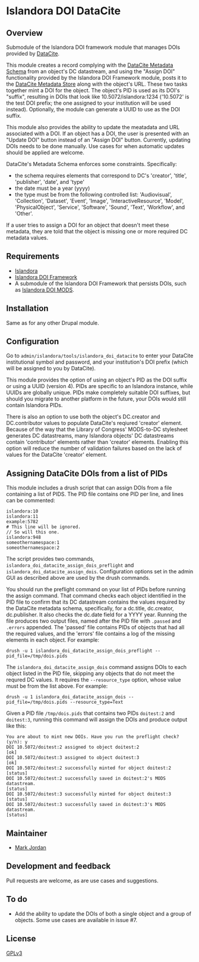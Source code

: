 # Islandora DOI DataCite

## Overview

Submodule of the Islandora DOI framework module that manages DOIs provided by [DataCite](https://www.datacite.org/).

This module creates a record complying with the [DataCite Metadata Schema](https://schema.datacite.org/) from an object's DC datastream, and using the "Assign DOI" functionality provided by the Islandora DOI Framework module, posts it to the [DataCite Metadata Store](https://search.datacite.org/) along with the object's URL. These two tasks together mint a DOI for the object. The object's PID is used as its DOI's "suffix", resulting in DOIs that look like 10.5072/islandora:1234 ('10.5072' is the test DOI prefix; the one assigned to your institution will be used instead). Optionally, the module can generate a UUID to use as the DOI suffix.

This module also provides the ability to update the meatadata and URL associated with a DOI. If an object has a DOI, the user is presented with an "Update DOI" button instead of an "Assign DOI" button. Currently, updating DOIs needs to be done manually. Use cases for when automatic updates should be applied are welcome.

DataCite's Metadata Schema enforces some constraints. Specifically:

* the schema requires elements that correspond to DC's 'creator', 'title', 'publisher', 'date', and 'type'
* the date must be a year (yyyy)
* the type must be from the following controlled list: 'Audiovisual', 'Collection', 'Dataset', 'Event', 'Image', 'InteractiveResource', 'Model', 'PhysicalObject', 'Service', 'Software', 'Sound', 'Text', 'Workflow', and 'Other'.

If a user tries to assign a DOI for an object that doesn't meet these metadata, they are told that the object is missing one or more required DC metadata values.

## Requirements

* [Islandora](https://github.com/Islandora/islandora)
* [Islandora DOI Framework](https://github.com/mjordan/islandora_doi_framework)
* A submodule of the Islandora DOI Framework that persists DOIs, such as [Islandora DOI MODS](../islandora_doi_mods).

## Installation

Same as for any other Drupal module.

## Configuration

Go to `admin/islandora/tools/islandora_doi_datacite` to enter your DataCite institutional symbol and password, and your institution's DOI prefix (which will be assigned to you by DataCite).

This module provides the option of using an object's PID as the DOI suffix or using a UUID (version 4). PIDs are specific to an Islandora instance, while UUIDs are globally unique. PIDs make completely suitable DOI suffixes, but should you migrate to another platform in the future, your DOIs would still contain Islandora PIDs.

There is also an option to use both the object's DC.creator and DC.contributor values to populate DataCite's reqiured 'creator' element. Because of the way that the Library of Congress' MODS-to-DC stylesheet generates DC datastreams, many Islandora objects' DC datastreams contain 'contributor' elements rather than 'creator' elements. Enabling this option will reduce the number of validation failures based on the lack of values for the DataCite 'creator' element.

## Assigning DataCite DOIs from a list of PIDs

This module includes a drush script that can assign DOIs from a file containing a list of PIDS. The PID file contains one PID per line, and lines can be commented:

```
islandora:10
islandora:11
example:5782
# This line will be ignored.
// So will this one.
islandora:948
someothernamespace:1
someothernamespace:2
```

The script provides two commands, `islandora_doi_datacite_assign_dois_preflight` and `islandora_doi_datacite_assign_dois`. Configuration options set in the admin GUI as described above are used by the drush commands.

You should run the preflight command on your list of PIDs before running the assign command. That command checks each object identified in the PID file to confirm that its DC datastream contains the values required by the  DataCite metadata schema, specifically, for a dc.title, dc.creator, dc.publisher. It also checks the dc.date field for a YYYY year. Running the file produces two output files, named after the PID file with `.passed` and `.errors` appended. The 'passed' file contains PIDs of objects that had all the required values, and the 'errors' file contains a log of the missing elements in each object. For example:

```
drush -u 1 islandora_doi_datacite_assign_dois_preflight --pid_file=/tmp/dois.pids
```

The `islandora_doi_datacite_assign_dois` command assigns DOIs to each object listed in the PID file, skipping any objects that do not meet the requred DC values. It requires the `--resource_type` option, whose value must be from the list above. For example:

```
drush -u 1 islandora_doi_datacite_assign_dois --pid_file=/tmp/dois.pids --resource_type=Text
```

Given a PID file `/tmp/dois.pids` that contains two PIDs `doitest:2` and `doitest:3`, running this command will assign the DOIs and produce output like this:

```
You are about to mint new DOIs. Have you run the preflight check? (y/n): y
DOI 10.5072/doitest:2 assigned to object doitest:2                                                                              [ok]
DOI 10.5072/doitest:3 assigned to object doitest:3                                                                              [ok]
DOI 10.5072/doitest:2 successfully minted for object doitest:2                                                                  [status]
DOI 10.5072/doitest:2 successfully saved in doitest:2's MODS datastream.                                                        [status]
DOI 10.5072/doitest:3 successfully minted for object doitest:3                                                                  [status]
DOI 10.5072/doitest:3 successfully saved in doitest:3's MODS datastream.                                                        [status]
```

## Maintainer

* [Mark Jordan](https://github.com/mjordan)

## Development and feedback

Pull requests are welcome, as are use cases and suggestions.

## To do

* Add the ability to update the DOIs of both a single object and a group of objects. Some use cases are available in issue #7.

## License

 [GPLv3](http://www.gnu.org/licenses/gpl-3.0.txt)

